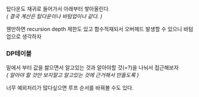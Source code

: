 탑다운도 재귀로 들어가서 아래부터 쌓아올린다.  
_( 결국 계산은 탑다운이나 바텀업이나 같다. )_  

웬만하면 recursion depth 제한도 있고 함수적재되서 오버헤드 발생할 수 있으니 바텀업으로 생각하자  

### DP테이블  
밑에서 부터 값을 쌇으면서 알고있는 것과 알아야할 것(=?)을 나눠서 접근해보자  
_( 알아야 할 것만 보지말고 알고있는 것에 근거해서 만들도록 )_  

너무 예외처리가 많다싶으면 루프 순서를 바꿔볼 수도 있다.